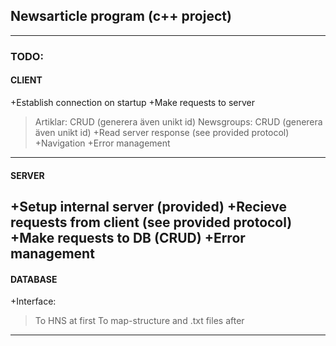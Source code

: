## Newsarticle program (c++ project)
------------------------------------

### TODO:
#### CLIENT

+Establish connection on startup
+Make requests to server
>Artiklar: CRUD (generera även unikt id)
>Newsgroups: CRUD (generera även unikt id)
+Read server response (see provided protocol)
+Navigation
+Error management
------------------------------------
#### SERVER

+Setup internal server (provided)
+Recieve requests from client (see provided protocol)
+Make requests to DB (CRUD)
+Error management
------------------------------------
#### DATABASE
+Interface:
>To HNS at first
>To map-structure and .txt files after
------------------------------------
